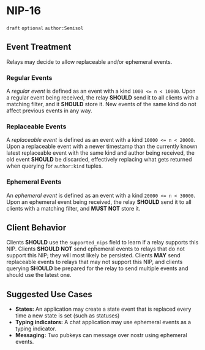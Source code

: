 # NIP-16

`draft` `optional` `author:Semisol`

## Event Treatment

Relays may decide to allow replaceable and/or ephemeral events.

### Regular Events

A _regular event_ is defined as an event with a kind `1000 <= n < 10000`.
Upon a regular event being received, the relay **SHOULD** send it to all clients with a matching filter, and it **SHOULD** store it.
New events of the same kind do not affect previous events in any way.

### Replaceable Events

A _replaceable event_ is defined as an event with a kind `10000 <= n < 20000`.
Upon a replaceable event with a newer timestamp than the currently known latest replaceable event with the same kind and author being received, the old event **SHOULD** be discarded, effectively replacing what gets returned when querying for `author:kind` tuples.

### Ephemeral Events

An _ephemeral event_ is defined as an event with a kind `20000 <= n < 30000`.
Upon an ephemeral event being received, the relay **SHOULD** send it to all clients with a matching filter, and **MUST NOT** store it.

## Client Behavior

Clients **SHOULD** use the `supported_nips` field to learn if a relay supports this NIP.
Clients **SHOULD NOT** send ephemeral events to relays that do not support this NIP; they will most likely be persisted.
Clients **MAY** send replaceable events to relays that may not support this NIP, and clients querying **SHOULD** be prepared for the relay to send multiple events and should use the latest one.

## Suggested Use Cases

- **States:** An application may create a state event that is replaced every time a new state is set (such as statuses)
- **Typing indicators:** A chat application may use ephemeral events as a typing indicator.
- **Messaging:** Two pubkeys can message over nostr using ephemeral events.
